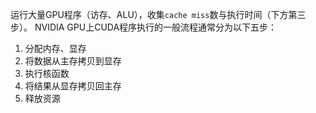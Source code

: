 运行大量GPU程序（访存、ALU），收集`cache miss`数与执行时间（下方第三步）。
NVIDIA GPU上CUDA程序执行的一般流程通常分为以下五步：
1. 分配内存、显存
1. 将数据从主存拷贝到显存
1. 执行核函数
1. 将结果从显存拷贝回主存
1. 释放资源